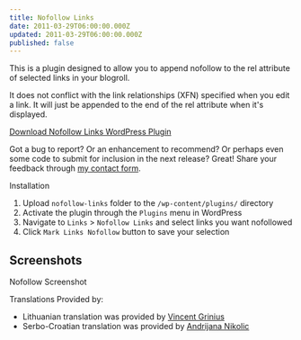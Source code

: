 ```yaml
---
title: Nofollow Links
date: 2011-03-29T06:00:00.000Z
updated: 2011-03-29T06:00:00.000Z
published: false
---
```


This is a plugin designed to allow you to append nofollow to the rel attribute of selected links in your blogroll.

It does not conflict with the link relationships (XFN) specified when you edit a link. It will just be appended to the end of the rel attribute when it's displayed.

[Download Nofollow Links WordPress Plugin](http://wordpress.org/extend/plugins/nofollow-links/nofollow-links.zip)

Got a bug to report? Or an enhancement to recommend? Or perhaps even some code to submit for inclusion in the next release? Great! Share your feedback through [my contact form](/contact/).

Installation

1. Upload `nofollow-links` folder to the `/wp-content/plugins/` directory
2. Activate the plugin through the `Plugins` menu in WordPress
3. Navigate to `Links` > `Nofollow Links` and select links you want nofollowed
4. Click `Mark Links Nofollow` button to save your selection

## Screenshots

Nofollow Screenshot

Translations Provided by:

* Lithuanian translation was provided by [Vincent Grinius](http://www.host1plus.com/)
* Serbo-Croatian translation was provided by [Andrijana Nikolic](http://webhostinggeeks.com/)

